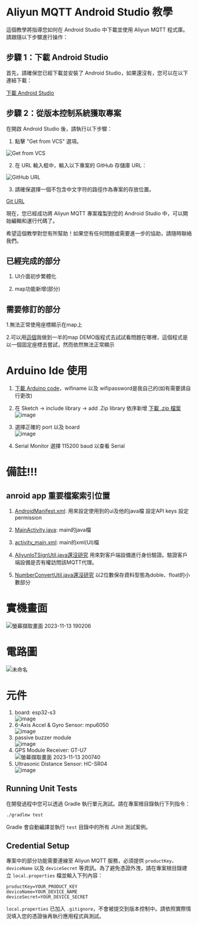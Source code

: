 # Aliyun MQTT Android Studio 教學

這個教學將指導您如何在 Android Studio 中下載並使用 Aliyun MQTT 程式庫。請跟隨以下步驟進行操作：

## 步驟 1：下載 Android Studio

首先，請確保您已經下載並安裝了 Android Studio，如果還沒有，您可以在以下連結下載：

[下載 Android Studio](https://developer.android.com/studio?hl=zh-tw)

## 步驟 2：從版本控制系統獲取專案

在開啟 Android Studio 後，請執行以下步驟：

1. 點擊 "Get from VCS" 選項。

![Get from VCS](https://github.com/lukeyu1025/aliyun_mqtt/assets/74660025/15b58c81-d1b4-47a9-b27f-77df2655558e)

2. 在 URL 輸入框中，輸入以下專案的 GitHub 存儲庫 URL：


![GitHub URL](https://github.com/lukeyu1025/aliyun_mqtt/assets/74660025/ebbf10c9-d719-473c-917e-2e2614e26ee5)

3. 請確保選擇一個不包含中文字符的路徑作為專案的存放位置。

[Git URL](https://github.com/lukeyu1025/aliyun_mqtt.git)

現在，您已經成功將 Aliyun MQTT 專案複製到您的 Android Studio 中，可以開始編輯和運行代碼了。

希望這個教學對您有所幫助！如果您有任何問題或需要進一步的協助，請隨時聯絡我們。

## 已經完成的部分

1. UI介面初步繁體化

2. map功能新增(部分)

## 需要修訂的部分

1.無法正常使用座標顯示在map上

2.可以用[這個](https://github.com/lukeyu1025/My_Application.git)我做到一半的map DEMO版程式去試試看問題在哪裡，這個程式是以一個固定座標去嘗試，然而依然無法正常顯示

# Arduino Ide 使用

1. [下載 Arduino code](https://github.com/lukeyu1025/grad_project_arduino.git)，wifiname 以及 wifipassword是我自己的(如有需要請自行更改)

2. 在 Sketch -> include library -> add .Zip library 依序新增 [下載 .zip 檔案](https://drive.google.com/drive/folders/13STSmsaVkMZMrOnQPTcPOoKlixBiJ3B0?usp=sharing)
![image](https://github.com/lukeyu1025/aliyun_mqtt/assets/74660025/7c239646-3d42-4795-be74-9872b10920ac)
3. 選擇正確的 port 以及 board</br>
![image](https://github.com/lukeyu1025/aliyun_mqtt/assets/74660025/6fe07410-ae00-48be-91bd-b7a2e4a01fc8)
4. Serial Monitor 選擇 115200 baud 以查看 Serial


# 備註!!!

## anroid app 重要檔案索引位置
1. [AndroidManifest.xml](app/src/main/AndroidManifest.xml):
    用來設定使用到的ui及他的java檔
    設定API keys
    設定permission
2. [MainActivity.java](app/src/main/java/com/example/aliyun_mqtt/MainActivity.java):
    main的java檔
3. [activity_main.xml](app/src/main/res/layout/activity_main.xml):
    main的xml(UI)檔
    
4. [AliyunIoTSignUtil.java還沒研究](app/src/main/java/com/example/aliyun_mqtt/AliyunIoTSignUtil.java) 用來對客戶端設備進行身份驗證。驗證客戶端設備是否有權訪問該MQTT代理。
5. [NumberConvertUtil.java還沒研究](app/src/main/java/com/example/aliyun_mqtt/NumberConvertUtil.java) 以2位數保存資料型態為doble、float的小數部分

# 實機畫面
![螢幕擷取畫面 2023-11-13 190206](https://github.com/lukeyu1025/aliyun_mqtt/assets/74660025/3d4abcf7-1d2e-478b-832d-228847515d9c)
# 電路圖
![未命名](https://github.com/lukeyu1025/aliyun_mqtt/assets/74660025/05bd4b87-a152-43c6-9f0b-be84c57c6573)
# 元件
1. board: esp32-s3</br>
![image](https://github.com/lukeyu1025/aliyun_mqtt/assets/74660025/07170907-84ac-4518-922b-6bccf5cb4afe)
2. 6-Axis Accel & Gyro Sensor: mpu6050</br>
![image](https://github.com/lukeyu1025/aliyun_mqtt/assets/74660025/19846bf0-3e2c-41a1-aa43-b7c62f292ee8)
3. passive buzzer module </br>
![image](https://github.com/lukeyu1025/aliyun_mqtt/assets/74660025/b8a4919f-8bdc-4d00-9761-de6a885b65d2)
4. GPS Module Receiver: GT-U7 </br>
![螢幕擷取畫面 2023-11-13 200740](https://github.com/lukeyu1025/aliyun_mqtt/assets/74660025/d13c9c77-c50f-4c68-91eb-666046db5f90)
5. Ultrasonic Distance Sensor: HC-SR04 </br>
![image](https://github.com/lukeyu1025/aliyun_mqtt/assets/74660025/7a12d8db-a872-4dd2-bfe6-60e51e008e18)

## Running Unit Tests

在開發過程中您可以透過 Gradle 執行單元測試。請在專案根目錄執行下列指令：

```bash
./gradlew test
```

Gradle 會自動編譯並執行 `test` 目錄中的所有 JUnit 測試案例。

## Credential Setup

專案中的部分功能需要連線至 Aliyun MQTT 服務，必須提供 `productKey`、`deviceName` 以及 `deviceSecret` 等資訊。為了避免憑證外洩，請在專案根目錄建立 `local.properties` 檔並輸入下列內容：

```properties
productKey=YOUR_PRODUCT_KEY
deviceName=YOUR_DEVICE_NAME
deviceSecret=YOUR_DEVICE_SECRET
```

`local.properties` 已加入 `.gitignore`，不會被提交到版本控制中。請依照實際情況填入您的憑證後再執行應用程式與測試。
